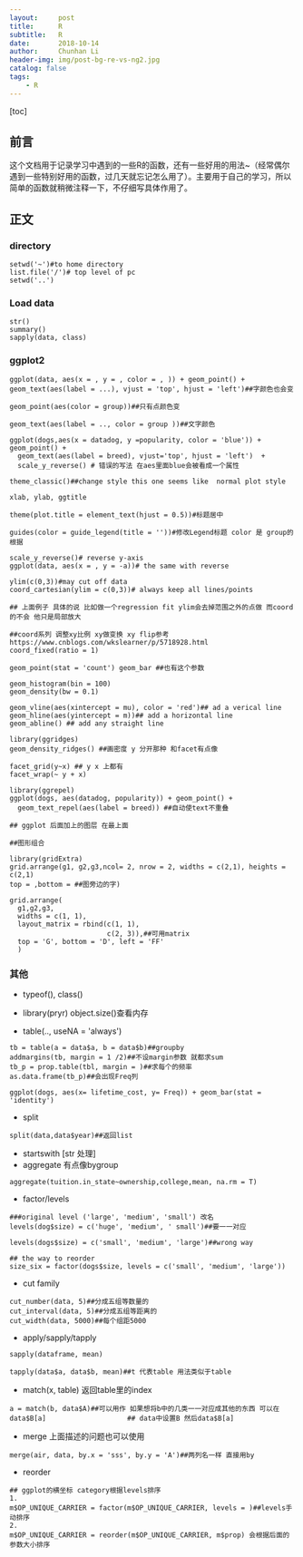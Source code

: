 ```yaml
---
layout:     post
title:      R
subtitle:   R
date:       2018-10-14
author:     Chunhan Li
header-img: img/post-bg-re-vs-ng2.jpg
catalog: false
tags:
    - R
---
```

[toc]

## 前言
这个文档用于记录学习中遇到的一些R的函数，还有一些好用的用法~（经常偶尔遇到一些特别好用的函数，过几天就忘记怎么用了）。主要用于自己的学习，所以简单的函数就稍微注释一下，不仔细写具体作用了。

## 正文
### directory

```
setwd('~')#to home directory
list.file('/')# top level of pc
setwd('..')

```

### Load data

```
str()
summary()
sapply(data, class)

```
### ggplot2

```
ggplot(data, aes(x = , y = , color = , )) + geom_point() +
geom_text(aes(label = ...), vjust = 'top', hjust = 'left')##字颜色也会变

geom_point(aes(color = group))##只有点颜色变

geom_text(aes(label = .., color = group ))##文字颜色

ggplot(dogs,aes(x = datadog, y =popularity, color = 'blue')) + geom_point() +
  geom_text(aes(label = breed), vjust='top', hjust = 'left')  +
  scale_y_reverse() # 错误的写法 在aes里面blue会被看成一个属性

theme_classic()##change style this one seems like  normal plot style

xlab, ylab, ggtitle

theme(plot.title = element_text(hjust = 0.5))#标题居中

guides(color = guide_legend(title = ''))#修改Legend标题 color 是 group的根据

scale_y_reverse()# reverse y-axis
ggplot(data, aes(x = , y = -a))# the same with reverse

ylim(c(0,3))#may cut off data
coord_cartesian(ylim = c(0,3))# always keep all lines/points

## 上面例子 具体的说 比如做一个regression fit ylim会去掉范围之外的点做 而coord的不会 他只是局部放大

##coord系列 调整xy比例 xy做变换 xy flip参考 https://www.cnblogs.com/wkslearner/p/5718928.html
coord_fixed(ratio = 1)

geom_point(stat = 'count') geom_bar ##也有这个参数

geom_histogram(bin = 100)
geom_density(bw = 0.1)

geom_vline(aes(xintercept = mu), color = 'red')## ad a verical line
geom_hline(aes(yintercept = m))## add a horizontal line
geom_abline() ## add any straight line

library(ggridges)
geom_density_ridges() ##画密度 y 分开那种 和facet有点像

facet_grid(y~x) ## y x 上都有
facet_wrap(~ y + x)

library(ggrepel)
ggplot(dogs, aes(datadog, popularity)) + geom_point() +
  geom_text_repel(aes(label = breed)) ##自动使text不重叠

## ggplot 后面加上的图层 在最上面

##图形组合

library(gridExtra)
grid.arrange(g1, g2,g3,ncol= 2, nrow = 2, widths = c(2,1), heights = c(2,1)
top = ,bottom = ##图旁边的字)

grid.arrange(
  g1,g2,g3,
  widths = c(1, 1),
  layout_matrix = rbind(c(1, 1),
                        c(2, 3)),##可用matrix
  top = 'G', bottom = 'D', left = 'FF'
  )

```


### 其他
- typeof(), class()

- library(pryr) object.size()查看内存

- table(.., useNA = 'always')

```
tb = table(a = data$a, b = data$b)##groupby
addmargins(tb, margin = 1 /2)##不设margin参数 就都求sum
tb_p = prop.table(tbl, margin = )##求每个的频率
as.data.frame(tb_p)##会出现Freq列

ggplot(dogs, aes(x= lifetime_cost, y= Freq)) + geom_bar(stat = 'identity')
```

- split

```
split(data,data$year)##返回list
```

- startswith [str 处理]
- aggregate 有点像bygroup

```
aggregate(tuition.in_state~ownership,college,mean, na.rm = T)
```
- factor/levels

```
###original level ('large', 'medium', 'small') 改名
levels(dog$size) = c('huge', 'medium', ' small')##要一一对应

levels(dogs$size) = c('small', 'medium', 'large')##wrong way

## the way to reorder
size_six = factor(dogs$size, levels = c('small', 'medium', 'large'))

```

- cut family

```
cut_number(data, 5)##分成五组等数量的
cut_interval(data, 5)##分成五组等距离的
cut_width(data, 5000)##每个组距5000
```

- apply/sapply/tapply

```
sapply(dataframe, mean)

tapply(data$a, data$b, mean)##t 代表table 用法类似于table

```

- match(x, table) 返回table里的index

```
a = match(b, data$A)##可以用作 如果想将b中的几类一一对应成其他的东西 可以在
data$B[a]                    ## data中设置B 然后data$B[a]
```

- merge 上面描述的问题也可以使用

```
merge(air, data, by.x = 'sss', by.y = 'A')##两列名一样 直接用by
```

- reorder

```
## ggplot的横坐标 category根据levels排序
1.
m$OP_UNIQUE_CARRIER = factor(m$OP_UNIQUE_CARRIER, levels = )##levels手动排序
2.
m$OP_UNIQUE_CARRIER = reorder(m$OP_UNIQUE_CARRIER, m$prop) 会根据后面的参数大小排序
```
